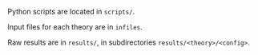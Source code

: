 Python scripts are located in `scripts/`.  

Input files for each theory are in `infiles`.  

Raw results are in `results/`, in subdirectories `results/<theory>/<config>`.  

